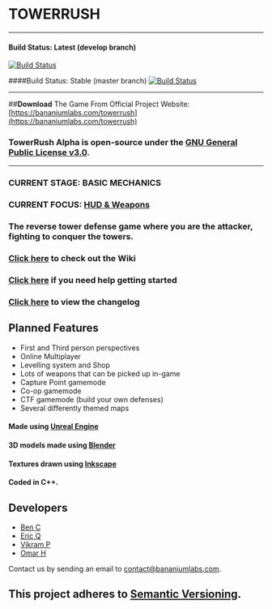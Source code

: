 # TOWERRUSH
___
#### Build Status: Latest (develop branch)
[![Build Status](https://travis-ci.com/BananiumLabs/TowerRush.svg?token=JfBJk9gm8EheDBEGwTCZ&branch=develop)](https://travis-ci.com/BananiumLabs/TowerRush/branches)

####Build Status: Stable (master branch)
[![Build Status](https://travis-ci.com/BananiumLabs/TowerRush.svg?token=JfBJk9gm8EheDBEGwTCZ&branch=master)](https://travis-ci.com/dbqeo/TowerRush/branches)
___
##**Download** The Game From Official Project Website:
[https://bananiumlabs.com/towerrush](https://bananiumlabs.com/towerrush)

### TowerRush Alpha is open-source under the [GNU General Public License v3.0](http://www.gnu.org/licenses/gpl-3.0.en.html).
___
### **CURRENT STAGE: BASIC MECHANICS**
### **CURRENT FOCUS: [HUD & Weapons](https://github.com/BananiumLabs/TowerRush/tree/develop)**

### The reverse tower defense game where you are the attacker, fighting to conquer the towers.

### [Click here](https://github.com/BananiumLabs/TowerRush/wiki) to check out the Wiki
### [Click here](https://github.com/BananiumLabs/TowerRush/wiki/getting-started) if you need help getting started
### [Click here](https://github.com/BananiumLabs/TowerRush/blob/master/CHANGELOG.md) to view the changelog

## Planned Features
  - First and Third person perspectives
  - Online Multiplayer
  - Levelling system and Shop
  - Lots of weapons that can be picked up in-game
  - Capture Point gamemode
  - Co-op gamemode
  - CTF gamemode (build your own defenses)
  - Several differently themed maps
  
#### Made using [Unreal Engine](https://www.unrealengine.com/en-US/blog)

#### 3D models made using [Blender](https://blender.org)

#### Textures drawn using [Inkscape](https://inkscape.org/en/)

#### Coded in C++.

## Developers

 - [Ben C](https://github.com/dbqeo)
 - [Eric Q](https://github.com/EnumC)
 - [Vikram P](https://github.com/DarkFlamex1)
 - [Omar H](https://github.com/Epicrider)
 
Contact us by sending an email to [contact@bananiumlabs.com](mailto:contact@bananiumlabs.com).

## This project adheres to [Semantic Versioning](semver.org).

